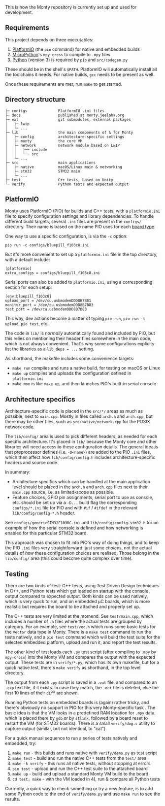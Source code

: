 This is how the Monty repository is currently set up and used for development.

## Requirements

This project depends on three executables:

1. [PlatformIO][PIO] (the `pio` command) for native and embedded builds
2. [MicroPython](https://micropython.org/)'s `mpy-cross` to compile to `.mpy`
   files
3. [Python](https://www.python.org/) (version 3) is required by `pio` and
   `src/codegen.py`

These should be in the shell's `$PATH`. PlatformIO will automatically install all  
the toolchains it needs. For native builds, `gcc` needs to be present as well.

Once these requirements are met, run `make` to get started.

[PIO]: https://docs.platformio.org/en/latest/core/installation.html

## Directory structure

```
├─ configs              PlatformIO .ini files
├─ docs                 published at monty.jeelabs.org
├─ ext                  git submodules, external packages
│   ├─ lwip
│   └─ ...
├─ lib                  the main components of & for Monty
│   ├─ config           architecture-specific settings
│   ├─ monty            the core VM
│   ├─ network          network module based on LwIP
│   │   ├── include
│   │   └── src
│   └─ ...
├─ src                  main applications
│   ├─ native           macOS/Linux main & networking
│   ├─ stm32            STM32 main
│   └─ ...
├─ test                 C++ tests, based on Unity
└─ verify               Python tests and expected output
```

## PlatformIO

Monty uses PlatformIO (PIO) for builds and C++ tests, with a `platformio.ini`
file to specify configuration settings and library dependencies. To handle
different build targets, several `.ini` files are present in the `configs/`
directory. Their name is based on the name PIO uses for each [board
type](https://platformio.org/boards).

One way to use a specific configuration, is via the `-c` option:

    pio run -c configs/bluepill_f103c8.ini

But it's more convenient to set up a `platformio.ini` file in the top directory,
with a default include:

    [platformio]
    extra_configs = configs/bluepill_f103c8.ini

Serial ports can also be added to `platformio.ini`, using a corresponding
section for each setup:

    [env:bluepill_f103c8]
    upload_port = /dev/cu.usbmodemDDD8B7B81
    monitor_port = /dev/cu.usbmodemDDD8B7B83
    test_port = /dev/cu.usbmodemDDD8B7B83

This way, dev actions become a matter of typing `pio run`, `pio run -t upload`,
`pio test`, etc.

The code in `lib/` is _normally_ automatically found and included by PIO, but
this relies on mentioning their header files somewhere in the main code, which
is not always convenient. That's why some configurations explicity list the
libraries as a `lib_deps = ...` setting.

As shorthand, the makefile includes some convenience targets:

* `make run` compiles and runs a native build, for testing on macOS or Linux
* `make up` compiles and uploads the configuration defined in `platformio.ini`
* `make mon` is like `make up`, and then launches PIO's built-in serial console

## Architecture specifics

Architecture-specific code is placed in the `src/*/` areas as much as possible,
next to `main.cpp`. Mostly in files called `arch.h` and `arch.cpp`, but there
may be other files, such as `src/native/network.cpp` for the POSIX network code.

The `lib/config/` area is used to pick different headers, as needed for each
specific architecture. It's placed in `lib/` because the Monty core and other
libraries will need access to these configuration details. The general idea is
that preprocessor defines (i.e. `-D<name>`) are added to the PIO `.ini` files,
which then affect how `lib/config/config.h` includes architecture-specific
headers and source code.

In summary:

* Architecture specifics which can be handled at the main application level
  should be placed in the `arch.h` and `arch.cpp` files next to their `main.cpp`
  source, i.e. as limited-scope as possible.
* Feature choices, GPIO pin assignments, serial port to use as console, etc.
  should be set up via a `-D...` build flag the corresponding `configs/*.ini`
  file for PIO and with `#if` / `#ifdef` in the relevant `lib/config/config-*.h`
  header.

See `configs/genericSTM32F103RC.ini` and `lib/config/config-stm32.h` for an
example of how the serial console is defined and how networking is enabled for
this particular STM32 board.

This approach was chosen to fit into PIO's way of doing things, and to keep the
PIO `.ini` files very straightforward: just some _choices_, not the actual
details of _how_ these configuration choices are realised. Those belong in the
`lib/config/` area (this could become quite complex over time).

## Testing

There are two kinds of test: C++ tests, using Test Driven Design techniques in
C++, and Python tests which get loaded on startup with the console output
compared to expected output. Both kinds can be used natively, which is very
quick to run, and on embedded µC boards, which is more realistic but requires
the board to be attached and properly set up.

The C++ tests are very limited at the momend. See `test/main.cpp`, which
includes a number of `.h` files where the actual tests are grouped by category.
For an example, see `test/vec.h` which runs some basic tests for the `Vector`
data type in Monty. There is a `make test` command to run the tests natively,
and a `pio test` command which will build the test suite for the selected
embedded platform, upload and run it, and report the test results.

The other kind of test loads each `.py` test script (after compiling to `.mpy`
by `mpy-cross`) into the Monty VM and compares the output with the expected
output.  These tests are in `verify/*.py`, which has its own makefile, but for a
quick native test, there's `make verify` as shorthand, in the top level
directory.

The output from each `.py` script is saved in a `.out` file, and compared to an
`.exp` text file, if it exists. In case they match, the `.out` file is deleted,
else the first 10 lines of their `diff` are shown.

Running Python tests on embedded boards is (again) rather tricky, and there's
obviously no support in PIO for this very Monty-specific task . The basic idea
is that the VM looks in a predefined RAM location for `.mpy` data, which is
placed there by `gdb` or by `stlink`, followed by a board reset to restart the
VM (for STM32 boards). There is a small `verify/dog.c` utility to capture
output (similar, but not identical, to "cat").

For a quick manual sequence to run a series of tests natively and embedded, try:

1. `make run` - this builds and runs native with `verify/demo.py` as test script
2. `make test` - build and run the native C++ tests from the `test/` area
3. `make -k verify` - this runs all native tests, without stopping at errors
4. `pio test` - upload and run the C++ test suite to the attached board
5. `make up` - build and upload a standard Monty VM build to the board
6. `cd test; make` - with the VM loaded in 4), run & compare all Python tests

Currently, a quick way to check something or try a new feature, is to add some
Python code to the end of `verify/demo.py` and use `make run` to see the
results.

